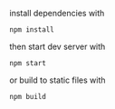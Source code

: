 install dependencies with 

`npm install`

then start dev server with 

`npm start`

or build to static files with

`npm build`
